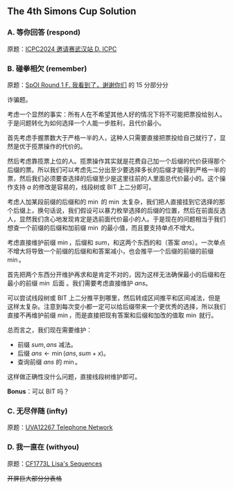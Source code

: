 ## The 4th Simons Cup Solution

### A. 等你回答 (respond)

原题：[ICPC2024 邀请赛武汉站 D. ICPC](https://codeforces.com/gym/105143/problem/D)



### B. 碰拳相欠 (remember)

原题：[SpOI Round 1 F. 我看到了，谢谢你们](https://www.luogu.com.cn/problem/P10796) 的 15 分部分分

诈骗题。

考虑一个显然的事实：所有人在不希望其他人好的情况下将不可能把票投给别人。于是问题转化为如何选择一个人能一步胜利，且代价最小。

首先考虑手握票数大于严格一半的人，这种人只需要直接把票投给自己就行了，显然是优于揽票操作的代价的。

然后考虑靠揽票上位的人。揽票操作其实就是花费自己加一个后缀的代价获得那个后缀的票。所以我们可以考虑先二分出至少要选择多长的后缀才能得到严格一半的票，然后我们必须要查选择的后缀至少是这里往前的人里面总代价最小的。这个操作支持 $a$ 的修改是容易的，线段树或 BIT 上二分即可。

考虑人加某段前缀的后缀和的 $\min$ 的 $\min$ 太复杂，我们把人直接挂到它选择的那个后缀上，换句话说，我们假设可以暴力枚举选择的后缀的位置，然后在前面反选人，显然我们贪心地发现肯定是选前面代价最小的人。于是现在的问题相当于我们想查一个前缀的后缀和加前缀 $\min$ 的最小值，而且要支持单点不增大。

考虑直接维护前缀 $\min$，后缀和 $sum$，和这两个东西的和（答案 $ans$）。一次单点不增大将导致一个前缀的后缀和和答案减小，也会推平一个后缀的前缀的前缀 $\min$。

首先把两个东西分开维护再求和是肯定不对的，因为这样无法确保最小的后缀和在最小的前缀 $\min$ 后面 。我们需要考虑直接维护 $ans$。

可以尝试线段树或 BIT 上二分推平到哪里，然后转成区间推平和区间减法，但是这样太复杂。注意到每次变小都一定可以给后缀带来一个更优秀的选择，所以我们直接不再维护前缀 $\min$，而是直接把现有答案和后缀和加改的值取 $\min$ 就行。

总而言之，我们现在需要维护：

- 前缀 $sum,ans$ 减法。
- 后缀 $ans\gets \min(ans,sum+x)$。
- 查询前缀 $ans$ 的 $\min$。

这样做正确性没什么问题，直接线段树维护即可。

**Bonus**：可以 BIT 吗？

### C. 无尽伴随 (infty)

原题：[UVA12267 Telephone Network](https://www.luogu.com.cn/problem/UVA12267)



### D. 我一直在 (withyou)

原题：[CF1773L Lisa's Sequences](https://www.luogu.com.cn/problem/CF1773L)

~~开屏巨大部分分表格~~

